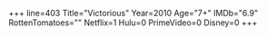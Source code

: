 +++
line=403
Title="Victorious"
Year=2010
Age="7+"
IMDb="6.9"
RottenTomatoes=""
Netflix=1
Hulu=0
PrimeVideo=0
Disney=0
+++

